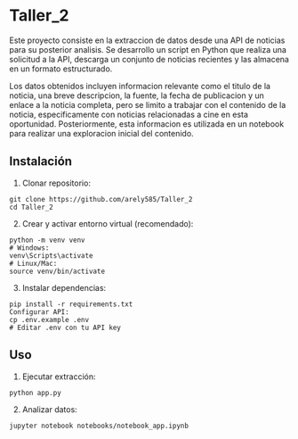 # Taller_2

Este proyecto consiste en la extraccion de datos desde una API de noticias para su posterior analisis. Se desarrollo un script en Python que realiza una solicitud a la API, descarga un conjunto de noticias recientes y las almacena en un formato estructurado.

Los datos obtenidos incluyen informacion relevante como el titulo de la noticia, una breve descripcion, la fuente, la fecha de publicacion y un enlace a la noticia completa, pero se limito a trabajar con el contenido de la noticia, especificamente con noticias relacionadas a cine en esta oportunidad.
Posteriormente, esta informacion es utilizada en un notebook para realizar una exploracion inicial del contenido.

## Instalación
1. Clonar repositorio:
```
git clone https://github.com/arely585/Taller_2
cd Taller_2
```
2. Crear y activar entorno virtual (recomendado):
```
python -m venv venv
# Windows:
venv\Scripts\activate
# Linux/Mac:
source venv/bin/activate
```
3. Instalar dependencias:
```
pip install -r requirements.txt
Configurar API:
cp .env.example .env
# Editar .env con tu API key
```
## Uso
1. Ejecutar extracción:
```
python app.py
```
2. Analizar datos:
```
jupyter notebook notebooks/notebook_app.ipynb
```
